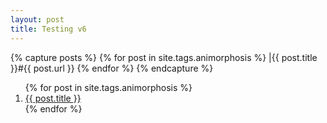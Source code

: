 ```yaml
---
layout: post
title: Testing v6
---
```


{% capture posts %}
  {% for post in site.tags.animorphosis %}
    |{{ post.title }}#{{ post.url }}
  {% endfor %}
{% endcapture %}
<ol>
{% for post in site.tags.animorphosis %}
<a class="post-title" href="{{ site.baseurl }}{{ post.url }}">
<li> {{ post.title }} </li>
</a>
{% endfor %}
</ol>
